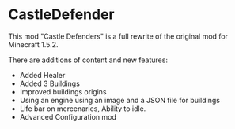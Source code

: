 CastleDefender
==============

This mod "Castle Defenders" is a full rewrite of the original mod for Minecraft 1.5.2.

There are additions of content and new features:

  - Added Healer
  - Added 3 Buildings
  - Improved buildings origins
  - Using an engine using an image and a JSON file for buildings
  - Life bar on mercenaries, Ability to idle.
  - Advanced Configuration mod
